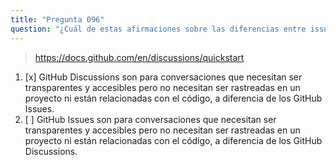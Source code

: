 ```yaml
---
title: "Pregunta 096"
question: "¿Cuál de estas afirmaciones sobre las diferencias entre issues y discussions es verdadera?"
---
```



> https://docs.github.com/en/discussions/quickstart
1. [x] GitHub Discussions son para conversaciones que necesitan ser transparentes y accesibles pero no necesitan ser rastreadas en un proyecto ni están relacionadas con el código, a diferencia de los GitHub Issues.
1. [ ] GitHub Issues son para conversaciones que necesitan ser transparentes y accesibles pero no necesitan ser rastreadas en un proyecto ni están relacionadas con el código, a diferencia de los GitHub Discussions.
